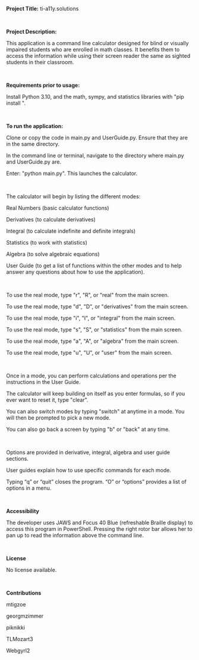 **Project Title:** ti-a11y.solutions
 
&nbsp;

**Project Description:**

This application is a command line calculator designed for blind or visually impaired students who are enrolled in  math classes. It benefits them to access the information while using their screen reader the same as sighted students in their classroom.

&nbsp;

**Requirements prior to usage:**

Install Python 3.10, and the math, sympy, and statistics libraries with "pip install <library>".

&nbsp;

**To run the application:**
  
Clone or copy the code in main.py and UserGuide.py. Ensure that they are in the same directory.

In the command line or terminal, navigate to the directory where main.py and UserGuide.py are.
  
Enter: "python main.py". This launches the calculator.
 
&nbsp;
  
The calculator will begin by listing the different modes:
  
Real Numbers (basic calculator functions)
 
Derivatives (to calculate derivatives)
  
Integral (to calculate indefinite and definite integrals)
  
Statistics (to work with statistics)
 
Algebra (to solve algebraic equations)
  
User Guide (to get a list of functions within the other modes and to help answer any questions about how to use the application).

&nbsp;
  
To use the real mode, type "r", "R", or "real" from the main screen.
 
To use the real mode, type "d", "D", or "derivatives" from the main screen.
 
To use the real mode, type "i", "I", or "integral" from the main screen.
 
To use the real mode, type "s", "S", or "statistics" from the main screen.
 
To use the real mode, type "a", "A", or "algebra" from the main screen.
 
To use the real mode, type "u", "U", or "user" from the main screen.
  
&nbsp;

Once in a mode, you can perform calculations and operations per the instructions in the User Guide. 
  
The calculator will keep building on itself as you enter formulas, so if you ever want to reset it, type "clear".
  
You can also switch modes by typing "switch" at anytime in a mode. You will then be prompted to pick a new mode.
  
You can also go back a screen by typing "b" or "back" at any time. 
  
&nbsp;

Options are provided in derivative, integral, algebra and user guide sections.

User guides explain how to use specific commands for each mode.

Typing “q” or “quit” closes the program. “O” or “options” provides a list of options in a menu.

&nbsp;
  
**Accessibility**

The developer uses JAWS and Focus 40 Blue (refreshable Braille display) to access this program in PowerShell. Pressing the right rotor bar allows her to pan up to read the information above the command line.  

&nbsp;
  
**License**

No license available.
  
&nbsp;

**Contributions**

mtigzoe

georgmzimmer

piknikki

TLMozart3

Webgyrl2







